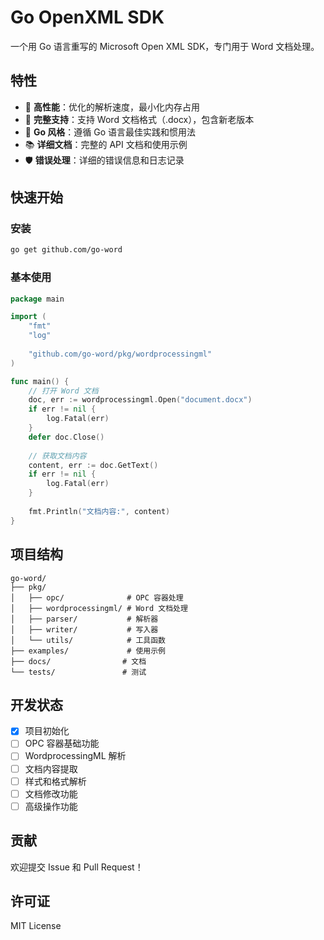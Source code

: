 # Go OpenXML SDK

一个用 Go 语言重写的 Microsoft Open XML SDK，专门用于 Word 文档处理。

## 特性

- 🚀 **高性能**：优化的解析速度，最小化内存占用
- 📄 **完整支持**：支持 Word 文档格式（.docx），包含新老版本
- 🔧 **Go 风格**：遵循 Go 语言最佳实践和惯用法
- 📚 **详细文档**：完整的 API 文档和使用示例
- 🛡️ **错误处理**：详细的错误信息和日志记录

## 快速开始

### 安装

```bash
go get github.com/go-word
```

### 基本使用

```go
package main

import (
    "fmt"
    "log"
    
    "github.com/go-word/pkg/wordprocessingml"
)

func main() {
    // 打开 Word 文档
    doc, err := wordprocessingml.Open("document.docx")
    if err != nil {
        log.Fatal(err)
    }
    defer doc.Close()
    
    // 获取文档内容
    content, err := doc.GetText()
    if err != nil {
        log.Fatal(err)
    }
    
    fmt.Println("文档内容:", content)
}
```

## 项目结构

```
go-word/
├── pkg/
│   ├── opc/              # OPC 容器处理
│   ├── wordprocessingml/ # Word 文档处理
│   ├── parser/           # 解析器
│   ├── writer/           # 写入器
│   └── utils/            # 工具函数
├── examples/             # 使用示例
├── docs/                # 文档
└── tests/               # 测试
```

## 开发状态

- [x] 项目初始化
- [ ] OPC 容器基础功能
- [ ] WordprocessingML 解析
- [ ] 文档内容提取
- [ ] 样式和格式解析
- [ ] 文档修改功能
- [ ] 高级操作功能

## 贡献

欢迎提交 Issue 和 Pull Request！

## 许可证

MIT License 